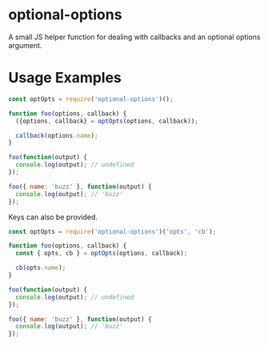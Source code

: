 # optional-options
A small JS helper function for dealing with callbacks and an optional options argument.

# Usage Examples
```javascript
const optOpts = require('optional-options')();

function foo(options, callback) {
  ({options, callback} = optOpts(options, callback));

  callback(options.name);
}

foo(function(output) {
  console.log(output); // undefined
});

foo({ name: 'buzz' }, function(output) {
  console.log(output); // 'buzz'
});
```

Keys can also be provided.
```javascript
const optOpts = require('optional-options')('opts', 'cb');

function foo(options, callback) {
  const { opts, cb } = optOpts(options, callback);

  cb(opts.name);
}

foo(function(output) {
  console.log(output); // undefined
});

foo({ name: 'buzz' }, function(output) {
  console.log(output); // 'buzz'
});
```
